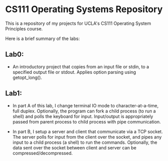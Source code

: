 # CS111 Operating Systems Repository

This is a repository of my projects for UCLA's CS111 Operating System Principles course.

Here is a brief summary of the labs:

## Lab0: 

  - An introductory project that copies from an input file or stdin, to a specified output file or stdout. Applies option parsing using getopt_long().

## Lab1: 

  - In part A of this lab, I change terminal IO mode to character-at-a-time, full duplex. Optionally, the program can fork a child process (to run a shell) and polls the keyboard for input. Input/output is appropriately passed from parent process to child process with pipe communication.

  - In part B, I setup a server and client that communicate via a TCP socket. The server polls for input from the client over the socket, and pipes any input to a child process (a shell) to run the commands. Optionally, the data sent over the socket between client and server can be compressed/decompressed.


